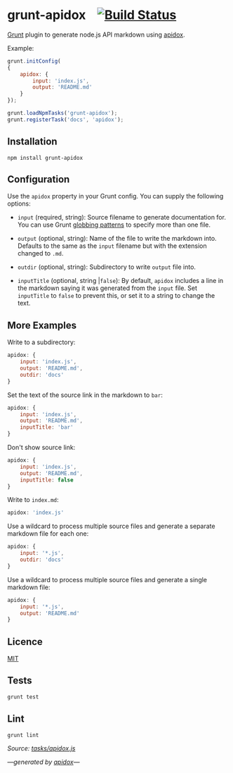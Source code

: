 # grunt-apidox &nbsp;&nbsp;&nbsp;[![Build Status](https://travis-ci.org/davedoesdev/grunt-apidox.png)](https://travis-ci.org/davedoesdev/grunt-apidox)

[Grunt](http://gruntjs.com/) plugin to generate node.js API markdown using [apidox](https://github.com/codeactual/apidox). 

Example:

```javascript
grunt.initConfig(
{
    apidox: {
        input: 'index.js',
        output: 'README.md'
    }
});

grunt.loadNpmTasks('grunt-apidox');
grunt.registerTask('docs', 'apidox');
```

## Installation

```shell
npm install grunt-apidox
```

## Configuration

Use the `apidox` property in your Grunt config. You can supply the following options:

- `input` (required, string): Source filename to generate documentation for. You can use Grunt [globbing patterns](http://gruntjs.com/api/grunt.file#globbing-patterns) to specify more than one file.

- `output` (optional, string): Name of the file to write the markdown into. Defaults to the same as the `input` filename but with the extension changed to `.md`.

- `outdir` (optional, string): Subdirectory to write `output` file into.

- `inputTitle` (optional, string |`false`): By default, `apidox` includes a line in the markdown saying it was generated from the `input` file. Set `inputTitle` to `false` to prevent this, or set it to a string to change the text.

## More Examples

Write to a subdirectory:

```javascript
apidox: {
    input: 'index.js',
    output: 'README.md',
    outdir: 'docs'
}
```

Set the text of the source link in the markdown to `bar`:

```javascript
apidox: {
    input: 'index.js',
    output: 'README.md',
    inputTitle: 'bar'
}
```

Don't show source link:

```javascript
apidox: {
    input: 'index.js',
    output: 'README.md',
    inputTitle: false
}
```

Write to `index.md`:

```javascript
apidox: 'index.js'
```

Use a wildcard to process multiple source files and generate a separate markdown file for each one:

```javascript
apidox: {
    input: '*.js',
    outdir: 'docs'
}
```

Use a wildcard to process multiple source files and generate a single markdown file:

```javascript
apidox: {
    input: '*.js',
    output: 'README.md'
}
```

## Licence

[MIT](LICENCE)

## Tests

```javascript
grunt test
```

## Lint

```javascript
grunt lint
```

_Source: [tasks/apidox.js](tasks/apidox.js)_

<a name="tableofcontents"></a>


_&mdash;generated by [apidox](https://github.com/codeactual/apidox)&mdash;_
